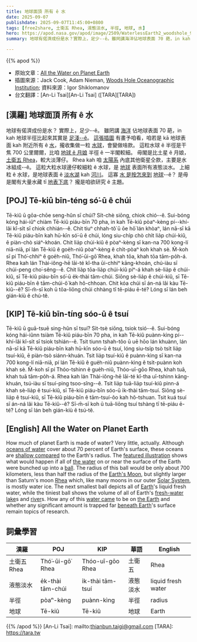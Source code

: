```yaml
---
title: 地球面頂 所有 ê 水
date: 2025-09-07
publishdate: 2025-09-07T11:45:00+0800
tags: [free2share, 土衛五 Rhea, 液態淡水, 半徑, 地球, 水]
hero: https://apod.nasa.gov/apod/image/2509/WaterlessEarth2_woodshole_960.jpg
summary: 地球有偌濟成份是水？實際上，足少--ê。雖罔講海洋佔地球表面 70 葩，in kah 地球半徑比起來其實是足淺--ê。

---
```


{{% apod %}}

- 原始文章：[All the Water on Planet Earth](https://apod.nasa.gov/apod/ap250907.html)
- 插圖來源：Jack Cook, Adam Nieman, [Woods Hole Oceanographic Institution](https://www.whoi.edu/); 資料來源：Igor Shiklomanov
- 台文翻譯：[An-Li Tsai][An-Li Tsai] ([TARA][TARA])


## [漢羅] 地球面頂 所有 ê 水
地球有偌濟成份是水？
實際上，足少--ê。
雖罔講 [海洋][oceans of water] 佔地球表面 70 葩，in kah 地球半徑比起來其實是 [足淺--ê][shallow compared]。
[這張插圖][featured illustration] 有畫予咱看，咱若是 kā 地球表面 kah 附近所有 ê [水][the water]，攏收集做一粒 [水球][ball]，會變做啥款。
這粒水球 ê 半徑是干焦 700 公里爾爾，比咱 [地球 ê 月娘][Earth's Moon] 半徑 ê 一半閣較細。
毋閣是比土星 ê 月娘，[土衛五 Rhea][Rhea]，較大淡薄仔。
Rhea kah 咱 [太陽系][Solar System] 內底其他衛星仝款，主要是水冰組成--ê。
這粒大粒水球邊仔較細粒 ê 水球，是 [地球][Earth] 表面所有液態淡水。
上細粒 ê 水球，是地球表面 ê [淡水湖][fresh-water lake] kah [河川][river]。
這寡 [水 是按怎來到][water came] [地球][the Earth]--ê？
是毋是閣有大量水藏 tī [地表下底][beneath Earth]？
攏是咱欲研究 ê 主題。

## [POJ] Tē-kiû bīn-téng só͘-ū ê chúi
Tē-kiû ū gōa-chōe seng-hûn sī chúi?
Si̍t-chè siōng, chiok chió--ê.
Sui-bóng kóng hái-iûⁿ chiàm Tē-kiû piáu-bīn 70 pha, in kah Tē-kiû pòaⁿ-kèng pí--khí-lâi kî-si̍t sī chiok chhián--ê.
Chit tiuⁿ chhah-tô͘ ū ōe hō͘ lán khòaⁿ, lán nā-sī kā Tē-kiû piáu-bīn kah hū-kīn só͘-ū ê chúi, lóng siu-chi̍p chò chi̍t lia̍p chúi-kiû, ē piàn-chò siáⁿ-khoán.
Chit lia̍p chúi-kiû ê pòaⁿ-kèng sī kan-na 700 kong-lí niā-niā, pí lán Tē-kiû ê goe̍h-niû pòaⁿ-kèng ê chi̍t-pòaⁿ koh khah sè.
M̄-koh sī pí Thó͘-chhiⁿ ê goe̍h-niû, Thó͘-ūi-gō͘ Rhea, khah tōa, khah tōa tām-po̍h-á.
Rhea kah lán Thài-iông-hē lāi-té kî-tha ūi-chhiⁿ kāng-khoán, chú-iàu sī chúi-peng cho͘-sêng--ê.
Chit lia̍p tōa-lia̍p chúi-kiû piⁿ-á khah sè-lia̍p ê chúi-kiû, sī Tē-kiû piáu-bīn só͘-ū e̍k-thài tām-chúi.
Siōng sè-lia̍p ê chúi-kiû, sī Tē-kiû piáu-bīn ê tām-chúi-ô͘ kah hô-chhoan.
Chit kóa chúi sī án-ná lâi kàu Tē-kiû--ê?
Sī-m̄-sī koh ū tōa-liōng chúi chhàng tī tē-piáu ē-té?
Lóng sī lán beh gián-kiù ê chú-tê.

## [KIP] Tē-kiû bīn-tíng sóo-ū ê tsuí
Tē-kiû ū guā-tsuē sing-hûn sī tsuí?
Si̍t-tsè siōng, tsiok tsió--ê.
Sui-bóng kóng hái-iûnn tsiàm Tē-kiû piáu-bīn 70 pha, in kah Tē-kiû puànn-kìng pí--khí-lâi kî-si̍t sī tsiok tshián--ê.
Tsit tiunn tshah-tôo ū uē hōo lán khuànn, lán nā-sī kā Tē-kiû piáu-bīn kah hū-kīn sóo-ū ê tsuí, lóng siu-tsi̍p tsò tsi̍t lia̍p tsuí-kiû, ē piàn-tsò siánn-khuán.
Tsit lia̍p tsuí-kiû ê puànn-kìng sī kan-na 700 kong-lí niā-niā, pí lán Tē-kiû ê gue̍h-niû puànn-kìng ê tsi̍t-puànn koh khah sè.
M̄-koh sī pí Thóo-tshinn ê gue̍h-niû, Thóo-uī-gōo Rhea, khah tuā, khah tuā tām-po̍h-á.
Rhea kah lán Thài-iông-hē lāi-té kî-tha uī-tshinn kāng-khuán, tsú-iàu sī tsuí-ping tsoo-sîng--ê.
Tsit lia̍p tuā-lia̍p tsuí-kiû pinn-á khah sè-lia̍p ê tsuí-kiû, sī Tē-kiû piáu-bīn sóo-ū i̍k-thài tām-tsuí.
Siōng sè-lia̍p ê tsuí-kiû, sī Tē-kiû piáu-bīn ê tām-tsuí-ôo kah hô-tshuan.
Tsit kuá tsuí sī án-ná lâi kàu Tē-kiû--ê?
Sī-m̄-sī koh ū tuā-liōng tsuí tshàng tī tē-piáu ē-té?
Lóng sī lán beh gián-kiù ê tsú-tê.

## [English] All the Water on Planet Earth
How much of planet Earth is made of water?
Very little, actually.
Although [oceans of water][oceans of water] cover about 70 percent of Earth's surface, these oceans are [shallow compared][shallow compared] to the Earth's radius.
The [featured illustration][featured illustration] shows what would happen if all of [the water][the water] on or near the surface of the Earth were bunched up into a [ball][ball].
The radius of this ball would be only about 700 kilometers, less than half the radius of the [Earth's Moon][Earth's Moon], but slightly larger than Saturn's moon [Rhea][Rhea] which, like many moons in our outer [Solar System][Solar System], is mostly water ice.
The next smallest ball depicts all of [Earth][Earth]'s liquid fresh water, while the tiniest ball shows the volume of all of Earth's [fresh-water lake][fresh-water lake]s and [river][river]s.
How any of this [water came][water came] to be on [the Earth][the Earth] and whether any significant amount is trapped far [beneath Earth][beneath Earth]'s surface remain topics of research.

## 詞彙學習

|漢羅|POJ|KIP|華語|English|
|-|-|-|-|-|
|土衛五 Rhea|Thó͘-ūi-gō͘ Rhea|Thóo-uī-gōo Rhea|土衛五|Rhea|
|液態淡水|e̍k-thài tām-chúi|i̍k-thài tām-tsuí|液態淡水|liquid fresh water|
|半徑|pòaⁿ-kèng|puànn-kìng|半徑|radius|
|地球|Tē-kiû|Tē-kiû|地球|Earth|

{{% /apod %}}
[An-Li Tsai]: mailto:thianbun.taigi@gmail.com
[TARA]: https://tara.tw

[copyright]: https://apod.nasa.gov/apod/fap/lib/about_apod.html#srapply

[oceans of water]:https://www.youtube.com/watch?v=moSBExlLu2M
[shallow compared]:http://www.cliffshade.com/colorado/images/earth_anatomy.gif
[featured illustration]:https://www.usgs.gov/media/images/how-much-water-there-earth-0
[the water]:https://www.usgs.gov/media/images/all-earths-water-a-single-sphere
[ball]:https://i.redd.it/n6ujzlqv19p51.jpg
[Earth's Moon]:https://apod.nasa.gov/apod/ap091118.html
[Rhea]:https://apod.nasa.gov/apod/ap080513.html
[Solar System]:https://solarsystem.nasa.gov/solar-system/our-solar-system/overview/
[Earth]:https://solarsystem.nasa.gov/planets/earth/in-depth/
[fresh-water lake]:https://apod.nasa.gov/apod/ap181218.html
[river]:https://apod.nasa.gov/apod/ap180826.html
[water came]:https://en.wikipedia.org/wiki/Origin_of_water_on_Earth
[the Earth]:https://apod.nasa.gov/apod/ap970316.html
[beneath Earth]:https://ssec.si.edu/stemvisions-blog/there-ocean-below-your-feet

